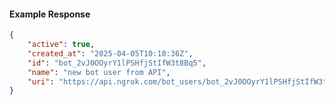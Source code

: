 <!-- Code generated for API Clients. DO NOT EDIT. -->

#### Example Response

```json
{
	"active": true,
	"created_at": "2025-04-05T10:10:36Z",
	"id": "bot_2vJ0OOyrY1lPSHfjStIfW3t8Bq5",
	"name": "new bot user from API",
	"uri": "https://api.ngrok.com/bot_users/bot_2vJ0OOyrY1lPSHfjStIfW3t8Bq5"
}
```

